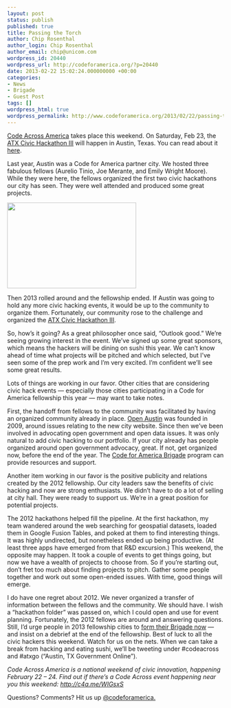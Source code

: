```yaml
---
layout: post
status: publish
published: true
title: Passing the Torch
author: Chip Rosenthal
author_login: Chip Rosenthal
author_email: chip@unicom.com
wordpress_id: 20440
wordpress_url: http://codeforamerica.org/?p=20440
date: 2013-02-22 15:02:24.000000000 +00:00
categories:
- News
- Brigade
- Guest Post
tags: []
wordpress_html: true
wordpress_permalink: http://www.codeforamerica.org/2013/02/22/passing-the-torch/
---
```


<p><a href="http://brigade.codeforamerica.org/pages/codeacross">Code Across America</a> takes place this weekend. On Saturday, Feb 23, the <a href="http://www.austintexas.gov/blog/atx-civic-hackathon-iii-coming">ATX Civic Hackathon III</a> will happen in Austin, Texas. You can read about it <a href="http://www.open-austin.org/article/137">here</a>.</p>
<p>Last year, Austin was a Code for America partner city. We hosted three fabulous fellows (Aurelio Tinio, Joe Merante, and Emily Wright Moore). While they were here, the fellows organized the first two civic hackathons our city has seen. They were well attended and produced some great projects.</p>
<p><a href="http://codeforamerica.org/wp-content/uploads/2013/02/6882954335_c6b04e816f.jpeg"><img alt="" class="size-medium wp-image-20484 alignleft" height="199" src="http://codeforamerica.org/wp-content/uploads/2013/02/6882954335_c6b04e816f-300x199.jpg" title="6882954335_c6b04e816f" width="300"/></a></p>
<p>Then 2013 rolled around and the fellowship ended. If Austin was going to hold any more civic hacking events, it would be up to the community to organize them. Fortunately, our community rose to the challenge and organized the <a href="http://www.austintexas.gov/blog/atx-civic-hackathon-iii-coming">ATX Civic Hackathon III</a>.</p>
<p>So, how’s it going? As a great philosopher once said, “Outlook good.” We’re seeing growing interest in the event. We’ve signed up some great sponsors, which means the hackers will be dining on sushi this year. We can’t know ahead of time what projects will be pitched and which selected, but I’ve seen some of the prep work and I’m very excited. I’m confident we’ll see some great results.</p>
<p>Lots of things are working in our favor. Other cities that are considering civic hack events — especially those cities participating in a Code for America fellowship this year — may want to take notes.</p>
<p>First, the handoff from fellows to the community was facilitated by having an organized community already in place. <a href="http://www.open-austin.org/">Open Austin</a> was founded in 2009, around issues relating to the new city website. Since then we’ve been involved in advocating open government and open data issues. It was only natural to add civic hacking to our portfolio. If your city already has people organized around open government advocacy, great. If not, get organized now, before the end of the year. The <a href="http://brigade.codeforamerica.org" target="_blank">Code for America Brigade</a> program can provide resources and support.</p>
<p>Another item working in our favor is the positive publicity and relations created by the 2012 fellowship. Our city leaders saw the benefits of civic hacking and now are strong enthusiasts. We didn’t have to do a lot of selling at city hall. They were ready to support us. We’re in a great position for potential projects.</p>
<p>The 2012 hackathons helped fill the pipeline. At the first hackathon, my team wandered around the web searching for geospatial datasets, loaded them in Google Fusion Tables, and poked at them to find interesting things. It was highly undirected, but nonetheless ended up being productive. (At least three apps have emerged from that R&amp;D excursion.) This weekend, the opposite may happen. It took a couple of events to get things going, but now we have a wealth of projects to choose from. So if you’re starting out, don’t fret too much about finding projects to pitch. Gather some people together and work out some open-ended issues. With time, good things will emerge.</p>
<p>I do have one regret about 2012. We never organized a transfer of information between the fellows and the community. We should have. I wish a “hackathon folder” was passed on, which I could open and use for event planning. Fortunately, the 2012 fellows are around and answering questions. Still, I’d urge people in 2013 fellowship cities to <a href="http://brigade.codeforamerica.org/">form their Brigade now</a> — and insist on a debrief at the end of the fellowship. Best of luck to all the civic hackers this weekend. Watch for us on the nets. When we can take a break from hacking and eating sushi, we’ll be tweeting under #codeacross and #atxgo (“Austin, TX Government Online”).</p>
<p><em>Code Across America is a national weekend of civic innovation, happening February 22 – 24. Find out if there’s a Code Across event happening near you this weekend: <a href="http://c4a.me/WIGsxS">http://c4a.me/WIGsxS</a></em></p>
<p>Questions? Comments? Hit us up <a href="http://twitter.com/codeforamerica" target="_blank">@codeforamerica.</a></p>
